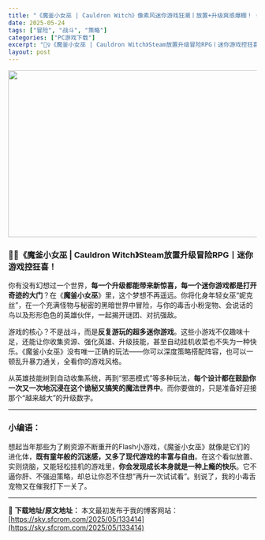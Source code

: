 ```yaml
---
title: "《魔釜小女巫 | Cauldron Witch》像素风迷你游戏狂潮丨放置+升级爽感爆棚！（支持简体中文）"
date: 2025-05-24
tags: ["冒险", "战斗", "策略"]
categories: ["PC游戏下载"]
excerpt: "🧙‍♀️《魔釜小女巫 | Cauldron Witch》Steam放置升级冒险RPG丨迷你游戏控狂喜！ 你有没有幻想过一个世界，每一个升级都能带来新惊喜，每一个迷你游戏都是打开奇迹的大门？在《魔釜小女巫》里，这个梦想不再遥远。你将化身年轻女巫“妮克丝”，在一个充满怪物与秘密的黑暗世界中冒险，与你的毒&hellip;"
layout: post
---
```


<img class="aligncenter size-full wp-image-133152" src="https://sky.sfcrom.com/wp-content/uploads/2025/05/2025052208122373.webp" alt="" width="600" height="338" />
<h3 data-start="0" data-end="56">🧙‍♀️《魔釜小女巫 | Cauldron Witch》Steam放置升级冒险RPG丨迷你游戏控狂喜！</h3>
<p data-start="58" data-end="199">你有没有幻想过一个世界，<strong data-start="70" data-end="103">每一个升级都能带来新惊喜，每一个迷你游戏都是打开奇迹的大门</strong>？在《<strong data-start="106" data-end="115">魔釜小女巫</strong>》里，这个梦想不再遥远。你将化身年轻女巫“妮克丝”，在一个充满怪物与秘密的黑暗世界中冒险，与你的毒舌小粉宠物、会说话的鸟以及形形色色的英雄伙伴，一起揭开谜团、对抗强敌。</p>
<p data-start="201" data-end="329">游戏的核心？不是战斗，而是<strong data-start="214" data-end="229">反复游玩的超多迷你游戏</strong>。这些小游戏不仅趣味十足，还能让你收集资源、强化英雄、升级技能，甚至自动挂机收菜也不失为一种快乐。《魔釜小女巫》没有唯一正确的玩法——你可以深度策略搭配阵容，也可以一顿乱升暴力通关，全看你的游戏风格。</p>
<p data-start="331" data-end="422">从英雄技能树到自动收集系统，再到“邪恶模式”等多种玩法，<strong data-start="359" data-end="394">每个设计都在鼓励你一次又一次地沉浸在这个诡秘又搞笑的魔法世界中</strong>。而你要做的，只是准备好迎接那个“越来越大”的升级数字。</p>


<hr data-start="424" data-end="427" />

<h3 data-start="429" data-end="437">小编语：</h3>
<p data-start="439" data-end="606">想起当年那些为了刷资源不断重开的Flash小游戏，《魔釜小女巫》就像是它们的进化体，<strong data-start="481" data-end="508">既有童年般的沉迷感，又多了现代游戏的丰富与自由</strong>。在这个看似放置、实则烧脑，又能轻松挂机的游戏里，<strong data-start="533" data-end="554">你会发现成长本身就是一种上瘾的快乐</strong>。它不逼你肝、不强迫策略，却总让你忍不住想“再升一次试试看”。别说了，我的小毒舌宠物又在催我打下一关了。</p>

---
📖 **下载地址/原文地址：** 本文最初发布于我的博客网站：[https://sky.sfcrom.com/2025/05/133414](https://sky.sfcrom.com/2025/05/133414)
